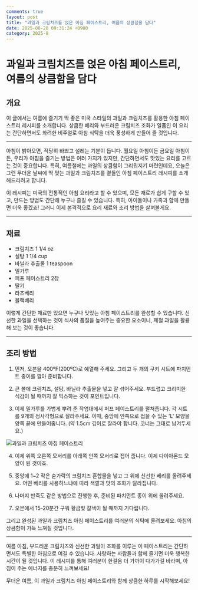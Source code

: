 ```yaml
---
comments: true
layout: post
title: "과일과 크림치즈를 얹은 아침 페이스트리, 여름의 상큼함을 담다"
date: 2025-08-28 09:31:24 +0900
category: 2025-8
---
```


# 과일과 크림치즈를 얹은 아침 페이스트리, 여름의 상큼함을 담다

## 개요
이 글에서는 여름에 즐기기 딱 좋은 미국 스타일의 과일과 크림치즈를 활용한 아침 페이스트리 레시피를 소개합니다. 상큼한 베리와 부드러운 크림치즈 조화가 일품인 이 요리는 간단하면서도 화려한 비주얼로 아침 식탁을 더욱 풍성하게 만들어 줄 것입니다.

---

아침이 밝아오면, 적당히 바쁘고 설레는 기분이 듭니다. 월요일 아침이든 금요일 아침이든, 우리가 아침을 즐기는 방법은 여러 가지가 있지만, 간단하면서도 맛있는 요리를 고르는 것이 중요합니다. 특히, 여름철에는 과일의 상큼함이 그리워지기 마련인데요, 오늘은 그런 무더운 날씨에 딱 맞는 과일과 크림치즈를 곁들인 아침 페이스트리 레시피를 소개해드리려고 합니다.

이 레시피는 미국의 전통적인 아침 요리라고 할 수 있으며, 모든 재료가 쉽게 구할 수 있고, 만드는 방법도 간단해 누구나 즐길 수 있습니다. 특히, 아이들이나 가족과 함께 만들면 더욱 좋겠죠! 그러니 이제 본격적으로 요리 재료와 조리 방법을 살펴볼게요.

---

## 재료

- 크림치즈 1 1/4 oz
- 설탕 1 1/4 cup
- 바닐라 추출물 1 teaspoon
- 밀가루
- 퍼프 페이스트리 2장
- 딸기
- 라즈베리
- 블랙베리

이렇게 간단한 재료만 있으면 누구나 맛있는 아침 페이스트리를 완성할 수 있습니다. 신선한 과일을 선택하는 것이 식사의 품질을 높여주는 중요한 요소이니, 제철 과일을 활용해 보는 것이 좋습니다.

---

## 조리 방법

1. 먼저, 오븐을 400ºF(200ºC)로 예열해 주세요. 그리고 두 개의 쿠키 시트에 파치먼트 종이를 깔아 준비합니다.

2. 큰 볼에 크림치즈, 설탕, 바닐라 추출물을 넣고 잘 섞어주세요. 부드럽고 크리미한 식감이 될 때까지 잘 믹스하는 것이 포인트입니다.

3. 이제 밀가루를 가볍게 뿌려 준 작업대에서 퍼프 페이스트리를 펼쳐줍니다. 각 시트를 9개의 정사각형으로 잘라주세요. 이때, 중앙에 안쪽으로 접을 수 있는 'L' 모양을 양쪽 끝에 만들어줍니다. (약 1.5cm 깊이로 잘라야 합니다. 코너는 그대로 남겨두세요.)

![과일과 크림치즈 아침 페이스트리](https://www.themealdb.com/images/media/meals/1543774956.jpg)

4. 이제 위쪽 오른쪽 모서리를 아래쪽 안쪽 모서리로 접어 줍니다. 이제 다이아몬드 모양이 된 것이죠.

5. 중앙에 1~2 작은 숟가락의 크림치즈 혼합물을 넣고 그 위에 신선한 베리를 올려주세요. 어떤 베리를 사용하느냐에 따라 색깔과 맛의 조화가 달라집니다.

6. 나머지 반죽도 같은 방법으로 진행한 후, 준비된 파치먼트 종이 위에 올려주세요.

7. 오븐에서 15-20분간 구워 황금빛 갈색이 될 때까지 기다립니다.

그리고 완성된 과일과 크림치즈 아침 페이스트리를 여러분의 식탁에 올려보세요. 아침의 상큼함이 가득 느껴질 것입니다.

---

여름 아침, 부드러운 크림치즈와 신선한 과일이 조화를 이루는 이 페이스트리는 간단하면서도 특별한 아침으로 여길 수 있습니다. 사랑하는 사람들과 함께 즐기면 더욱 행복한 시간이 될 것입니다. 이 레시피를 통해 여러분이 한걸음 더 가까이 다가가길 바라며, 아침이 주는 에너지를 충분히 느껴보세요! 

무더운 여름, 이 과일과 크림치즈 아침 페이스트리와 함께 상큼한 하루를 시작해보세요!